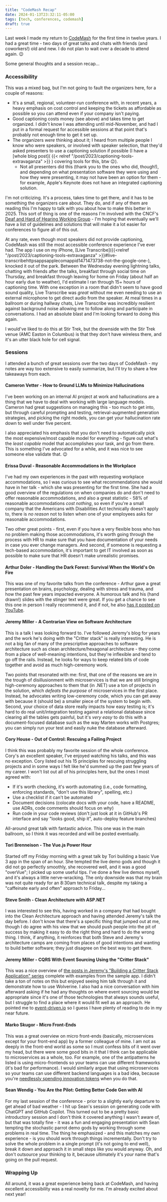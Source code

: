 ```yaml
---
title: "CodeMash Recap"
date: 2024-01-13T23:32:11-05:00
tags: [tech, conferences, codemash]
draft: true
---
```


Last week I made my return to [CodeMash](https://codemash.org) for the first time in twelve years. I had a great time - two days of great talks and chats with friends (and coworkers!) old and new. I do not plan to wait over a decade to attend again. 😉

Some general thoughts and a session recap...

### Accessibility

This was a mixed bag, but I'm not going to fault the organizers here, for a couple of reasons:

- It's a small, regional, volunteer-run conference with, in recent years, a heavy emphasis on cost control and keeping the tickets as affordable as possible so you can attend even if your company isn't paying.
- Good captioning costs money (see above) and takes time to get organized. I didn't know I was attending until mid-November, and had I put in a formal request for accessible sessions at that point that's probably not enough time to get it set up.
- The organizers _were_ thinking about it; I heard from multiple people I know who were speakers, or involved with speaker selection, that they'd asked presenters to use a captioning solution if possible (I have a [whole blog post]( {{< relref "/post/2023/captioning-tools-extravaganza" >}} ) covering tools for this, btw 😉).
  - Not all presenters did this (thank you to the ones who did, though!), and depending on what presentation software they were using and how they were presenting, it may not have been an option for them - for example, Apple's Keynote does not have an integrated captioning solution.

I'm not criticizing. It's a process, takes time to get there, and it has to be something the organizers care about. They do, and if any of them are reading this I'm happy to talk with you about how to make this better in 2025. This sort of thing is one of the reasons I'm involved with the CNCF's [Deaf and Hard of Hearing Working Group](https://contribute.cncf.io/about/deaf-and-hard-of-hearing/) - I'm hoping that eventually we'll have a list of guidelines and solutions that will make it a lot easier for conferences to figure all of this out.

At any rate, even though most speakers did not provide captioning, CodeMash was still the most accessible conference experience I've ever had. The app I use on my iPhone, [Live Transcribe]({{<relref "/post/2023/captioning-tools-extravaganza" >}}#live-transcribehttpsappsapplecomappid1471473738-not-the-google-one-), knocked it out of the park. Between the Wednesday evening lightning talks, chatting with friends after the talks, breakfast through social time on Thursday, and breakfast through leaving for home on Friday (about half an hour early due to weather), I'd estimate I ran through 15+ hours of captioning time. With one exception in a room that didn't seem to have good sound quality, Live Transcribe was _great_ without me even needing to use an external microphone to get direct audio from the speaker. At meal times in a ballroom or during hallway chats, Live Transcribe was incredibly resilient against background noise allowing me to follow along and participate in conversations. I had an absolute blast and I'm looking forward to doing this again.

I would've liked to do this at Stir Trek, but the downside with the Stir Trek venue (AMC Easton in Columbus) is that they don't have wireless there, and it's an utter black hole for cell signal.

### Sessions

I attended a bunch of great sessions over the two days of CodeMash - my notes are way too extensive to easily summarize, but I'll try to share a few takeaways from each.

#### Cameron Vetter - How to Ground LLMs to Minimize Hallucinations

I've been working on an internal AI project at work and hallucinations are a thing that we have to deal with working with large language models. Cameron had great suggestions on managing this - too much to get into, but through careful prompting and testing, retrieval-augmented generation strategies, and picking the right models, you can get your hallucination rate down to well under five percent.

I also appreciated his emphasis that you don't need to automatically pick the most expensive/most capable model for everything - figure out what's the _least capable_ model that accomplishes your task, and go from there. This is something I've advocated for a while, and it was nice to see someone else validate that. 😉

#### Erissa Duval - Reasonable Accommodations in the Workplace

I've had my own experiences in the past with requesting workplace accommodations, so I was curious to see what recommendations she would have in her talk - which she was presenting for the first time. She had a good overview of the regulations on when companies do and don't need to offer reasonable accommodations, and also a great statistic - 58% of reasonable accommodations _cost nothing_, so even if you're a small company that the Americans with Disabilities Act technically doesn't apply to, there is _no reason_ not to listen when one of your employees asks for reasonable accommodations.

Two other great points - first, even if you have a very flexible boss who has no problem making those accommodations, it's worth going through the process with HR to make sure that you have documentation of your needs in case you ever change managers. And second, if someone is requesting a tech-based accommodation, it's important to get IT involved as soon as possible to make sure that HR doesn't make unrealistic promises.

#### Arthur Doler - Handling the Dark Forest: Survival When the World's On Fire

This was one of my favorite talks from the conference - Arthur gave a great presentation on brains, psychology, dealing with stress and trauma, and how the past few years impacted everyone. A humorous talk and his (hand drawn!) slides with the stinger text were great. If you get a chance to see this one in person I really recommend it, and if not, he also [has it posted on YouTube](https://www.youtube.com/watch?v=4wl37K27ohM).

#### Jeremy Miller - A Contrarian View on Software Architecture

This is a talk I was looking forward to. I've followed Jeremy's blog for years and the work he's doing with the "Critter stack" is really interesting. He is not a big fan of many of the prescriptive approaches to software architecture such as clean architecture/hexagonal architecture - they come from a place of well-meaning intentions, but they're inflexible and tend to go off the rails. Instead, he looks for ways to keep related bits of code together and avoid as much high-ceremony work.

Two points that resonated with me: first, that one of the reasons we are in the trough of disillusionment with microservices is that we are still bringing high-ceremony approaches to them that (in .NET) use a ton of projects in the solution, which _defeats the purpose_ of microservices in the first place. Instead, he advocates writing low-ceremony code, which you can get away with because it (should be) a smaller piece of the system to begin with. Second, your choice of data store really impacts how easy testing is; it's hard to do real unit/integration testing against a relational database since clearing all the tables gets painful, but it's _very easy_ to do this with a document-focused database such as the way Marten works with Postgres; you can simply run your test and easily nuke the database afterward.

#### Cory House - Out of Control: Rescuing a Failing Project

I think this was probably my favorite session of the whole conference. Cory's an excellent speaker, I've enjoyed watching his talks, and this was no exception. Cory listed out his 15 principles for rescuing struggling projects and in some ways I felt like he'd summed up the past few years of my career. I won't list out all of his principles here, but the ones I most agreed with:

- If it's worth checking, it's worth automating (i.e., code formatting, enforcing standards, "don't use this library", spelling, etc.)
- Use a checklist if it can't be automated
- Document decisions (colocate docs with your code, have a README, use ADRs, code comments should focus on _why_)
- Run code in your code reviews (don't just look at it in GitHub's PR interface and say "looks good, ship it", auto-deploy feature branches)

All-around great talk with fantastic advice. This one was in the main ballroom, so I think it was recorded and will be posted eventually.

#### Tori Brenneison - The Vue.js Power Hour

Started off my Friday morning with a great talk by Tori building a basic Vue 3 app in the span of an hour. She tempted the live demo gods and though it did not go perfectly smoothly, she recovered well, and it was a good "overVue"; I picked up some useful tips. I've done a few live demos myself, and it's always a little nerve-wracking. The only downside was that my brain was not quite ready for an 8:30am technical talk, despite my taking a "caffeinate early and often" approach to Friday...

#### Steve Smith - Clean Architecture with ASP.NET

I was interested to see this, having worked in a company that had bought into the Clean Architecture approach and having attended Jeremy's talk the day before. I don't know that there's a specific thing that jumped out at me, though I do agree with his view that we should push people into the pit of success by making it easy to do the right thing and hard to do the wrong thing. I think, if anything, it reinforces that both Steve and Jeremy's architecture camps are coming from places of good intentions and wanting to build better software; they just disagree on the best way to get there.

#### Jeremy Miller - CQRS With Event Sourcing Using the "Critter Stack"

This was a nice overview of [the posts in Jeremy's "Building a Critter Stack Application" series](https://jeremydmiller.com/2023/11/28/building-a-critter-stack-application-event-storming/) complete with examples from the sample app. I didn't take a ton of notes on this but enjoyed seeing him talk through it and demonstrate how to use Wolverine. I also had a nice conversation with him afterward asking if he had any thoughts on where event sourcing would be appropriate since it's one of those technologies that always sounds useful, but I struggle to find a place where it would fit well as an approach. He pointed me to [event-driven.io](https://event-driven.io/en/) so I guess I have plenty of reading to do in my near future.

#### Marko Skugor - Micro Front-Ends

This was a great overview on micro front-ends (basically, microservices except for your front-end app) by a former colleague of mine. I am not as deeply in the front-end world as some so I must confess bits of it went over my head, but there were some good bits in it that I think can be applicable to microservices as a whole, too. For example, one of the antipatterns he listed is using micro-frontends so your teams can use different frameworks (it's bad for performance). I would similarly argue that using microservices so your teams can use different backend languages is a bad idea, because you're [needlessly spending innovation tokens](https://mcfunley.com/choose-boring-technology) when you do that.

#### Sean Wendig - You Are the Pilot: Getting Better Code Gen with AI

For my last session of the conference - prior to a slightly early departure to get ahead of bad weather - I hit up Sean's session on generating code with ChatGPT and GitHub Copilot. This turned out to be a pretty basic introductory session and I don't think it covered anything I wasn't aware of, but that was totally fine - it was a fun and engaging presentation with Sean tempting the stochastic parrot demo gods by working through some problems in real time. The thing he emphasized - and this matches my own experience - is you should work through things incrementally. Don't try to solve the whole problem in a single prompt (it's not going to end well), break it down and approach it in small steps like you would anyway. Oh, and don't outsource your thinking to it, because ultimately it's _your_ name that's going on the pull request.

### Wrapping Up

All around, it was a great experience being back at CodeMash, and having excellent accessibility was a real novelty for me. I'm already excited about next year!
